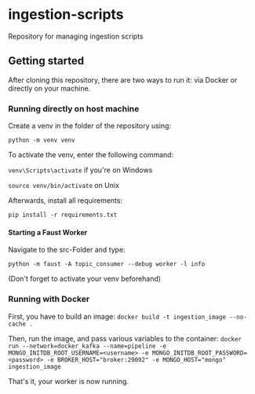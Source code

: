 # ingestion-scripts
Repository for managing ingestion scripts

## Getting started

After cloning this repository, there are two ways to run it: via Docker or directly on your machine.

### Running directly on host machine
Create a venv in the folder of the repository using:

`python -m venv venv`

To activate the venv, enter the following command:

`venv\Scripts\activate` if you're on Windows

`source venv/bin/activate` on Unix

Afterwards, install all requirements:

`pip install -r requirements.txt`

#### Starting a Faust Worker

Navigate to the src-Folder and type:

`python -m faust -A topic_consumer --debug worker -l info`

(Don't forget to activate your venv beforehand)

### Running with Docker
First, you have to build an image:
`docker build -t ingestion_image --no-cache .`

Then, run the image, and pass various variables to the container:
`docker run --network=docker_kafka --name=pipeline -e MONGO_INITDB_ROOT_USERNAME=<username> -e MONGO_INITDB_ROOT_PASSWORD=<password> -e BROKER_HOST="broker:29092" -e MONGO_HOST="mongo" ingestion_image`

That's it, your worker is now running.
